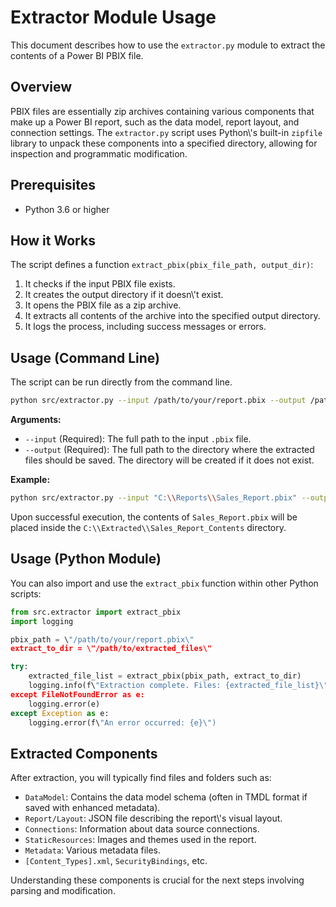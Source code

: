 # Extractor Module Usage

This document describes how to use the `extractor.py` module to extract the contents of a Power BI PBIX file.

## Overview

PBIX files are essentially zip archives containing various components that make up a Power BI report, such as the data model, report layout, and connection settings. The `extractor.py` script uses Python\\'s built-in `zipfile` library to unpack these components into a specified directory, allowing for inspection and programmatic modification.

## Prerequisites

*   Python 3.6 or higher

## How it Works

The script defines a function `extract_pbix(pbix_file_path, output_dir)`:

1.  It checks if the input PBIX file exists.
2.  It creates the output directory if it doesn\\'t exist.
3.  It opens the PBIX file as a zip archive.
4.  It extracts all contents of the archive into the specified output directory.
5.  It logs the process, including success messages or errors.

## Usage (Command Line)

The script can be run directly from the command line.

```bash
python src/extractor.py --input /path/to/your/report.pbix --output /path/to/extracted_files_directory
```

**Arguments:**

*   `--input` (Required): The full path to the input `.pbix` file.
*   `--output` (Required): The full path to the directory where the extracted files should be saved. The directory will be created if it does not exist.

**Example:**

```bash
python src/extractor.py --input "C:\\Reports\\Sales_Report.pbix" --output "C:\\Extracted\\Sales_Report_Contents"
```

Upon successful execution, the contents of `Sales_Report.pbix` will be placed inside the `C:\\Extracted\\Sales_Report_Contents` directory.

## Usage (Python Module)

You can also import and use the `extract_pbix` function within other Python scripts:

```python
from src.extractor import extract_pbix
import logging

pbix_path = \"/path/to/your/report.pbix\"
extract_to_dir = \"/path/to/extracted_files\"

try:
    extracted_file_list = extract_pbix(pbix_path, extract_to_dir)
    logging.info(f\"Extraction complete. Files: {extracted_file_list}\")
except FileNotFoundError as e:
    logging.error(e)
except Exception as e:
    logging.error(f\"An error occurred: {e}\")
```

## Extracted Components

After extraction, you will typically find files and folders such as:

*   `DataModel`: Contains the data model schema (often in TMDL format if saved with enhanced metadata).
*   `Report/Layout`: JSON file describing the report\\'s visual layout.
*   `Connections`: Information about data source connections.
*   `StaticResources`: Images and themes used in the report.
*   `Metadata`: Various metadata files.
*   `[Content_Types].xml`, `SecurityBindings`, etc.

Understanding these components is crucial for the next steps involving parsing and modification.

